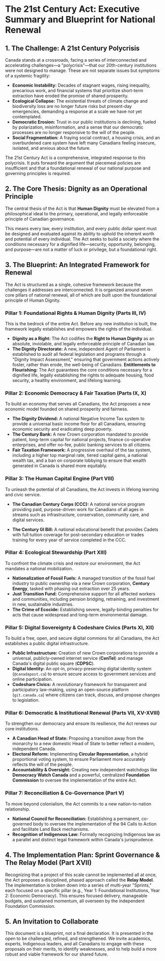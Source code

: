 # The 21st Century Act: Executive Summary and Blueprint for National Renewal

## 1. The Challenge: A 21st Century Polycrisis

Canada stands at a crossroads, facing a series of interconnected and accelerating challenges—a "polycrisis"—that our 20th-century institutions were not designed to manage. These are not separate issues but symptoms of a systemic fragility:

* **Economic Instability:** Decades of stagnant wages, rising inequality, precarious work, and financial systems that prioritize short-term extraction have eroded the promise of shared prosperity.
* **Ecological Collapse:** The existential threats of climate change and biodiversity loss are no longer future risks but present-day emergencies, demanding a response at a scale we have not yet contemplated.
* **Democratic Erosion:** Trust in our public institutions is declining, fueled by polarization, misinformation, and a sense that our democratic processes are no longer responsive to the will of the people.
* **Social Fragmentation:** A fraying social contract, a housing crisis, and an overburdened care system have left many Canadians feeling insecure, isolated, and anxious about the future.

The 21st Century Act is a comprehensive, integrated response to this polycrisis. It puts forward the argument that piecemeal policies are insufficient and that a foundational renewal of our national purpose and governing principles is required.

## 2. The Core Thesis: Dignity as an Operational Principle

The central thesis of the Act is that **Human Dignity** must be elevated from a philosophical ideal to the primary, operational, and legally enforceable principle of Canadian governance.

This means every law, every institution, and every public dollar spent must be designed and evaluated against its ability to uphold the inherent worth and potential of every individual. The Act seeks to build a society where the conditions necessary for a dignified life—security, opportunity, belonging, and purpose—are not a matter of luck or privilege, but a foundational right.

## 3. The Blueprint: An Integrated Framework for Renewal

The Act is structured as a single, cohesive framework because the challenges it addresses are interconnected. It is organized around seven core pillars of national renewal, all of which are built upon the foundational principle of Human Dignity.

### Pillar 1: Foundational Rights & Human Dignity (Parts III, IV)

This is the bedrock of the entire Act. Before any new institution is built, the framework legally establishes and empowers the rights of the individual.

* **Dignity as a Right:** The Act codifies the **Right to Human Dignity** as an absolute, inviolable, and legally enforceable principle of Canadian law.
* **The Dignity Directorate:** A new, independent Agent of Parliament is established to audit all federal legislation and programs through a "Dignity Impact Assessment," ensuring that government actions actively foster, rather than erode, the well-being of Canadians.
   **Entitlements to Flourishing:** The Act guarantees the core conditions necessary for a dignified life, legally establishing the rights to adequate housing, food security, a healthy environment, and lifelong learning.

### Pillar 2: Economic Democracy & Fair Taxation (Parts IX, X)

To build an economy that serves all Canadians, the Act proposes a new economic model founded on shared prosperity and fairness.

* **The Dignity Dividend:** A national Negative Income Tax system to provide a universal basic income floor for all Canadians, ensuring economic security and eradicating deep poverty.
* **The Century Bank:** A new Crown corporation mandated to provide patient, long-term capital for national projects, finance co-operative enterprises, and offer no-fee, public banking services to all citizens.
* **Fair Taxation Framework:** A progressive overhaul of the tax system, including a higher top marginal rate, tiered capital gains, a national wealth tax, and a ban on corporate lobbying to ensure that wealth generated in Canada is shared more equitably.

### Pillar 3: The Human Capital Engine (Part VIII)

To unleash the potential of all Canadians, the Act invests in lifelong learning and civic service.

* **The Canadian Century Corps (CCC):** A national service program providing paid, purpose-driven work for Canadians of all ages in streams such as infrastructure, conservation, community care, and digital services.

* **The Century GI Bill:** A national educational benefit that provides Cadets with full tuition coverage for post-secondary education or trades training for every year of service completed in the CCC.

### Pillar 4: Ecological Stewardship (Part XIII)

To confront the climate crisis and restore our environment, the Act mandates a national mobilization.

* **Nationalization of Fossil Fuels:** A managed transition of the fossil fuel industry to public ownership via a new Crown corporation, **Century Energy**, tasked with phasing out extraction over 25 years.
* **Just Transition Fund:** Comprehensive support for all affected workers and communities, including pension bridging, retraining, and investment in new, sustainable industries.
* **The Crime of Ecocide:** Establishing severe, legally-binding penalties for acts that cause widespread and long-term environmental damage.

### Pillar 5: Digital Sovereignty & Codeshare Civics (Parts XI, XII)

To build a free, open, and secure digital commons for all Canadians, the Act establishes a public digital infrastructure.

* **Public Infrastructure:** Creation of new Crown corporations to provide a universal, publicly-owned internet service (**CenTel**) and manage Canada's digital public square (**CDPSC**).
* **Digital Identity:** An opt-in, privacy-preserving digital identity system (`@canadapost.ca`) to ensure secure access to government services and online participation.
* **Codeshare Civics:** A revolutionary framework for transparent and participatory law-making, using an open-source platform (`git.canada.ca`) where citizens can track, discuss, and propose changes to legislation.

### Pillar 6: Democratic & Institutional Renewal (Parts VII, XV-XVIII)

To strengthen our democracy and ensure its resilience, the Act renews our core institutions.

* **A Canadian Head of State:** Proposing a transition away from the monarchy to a new domestic Head of State to better reflect a modern, independent Canada.
* **Electoral Reform:** Implementing **Circular Representation**, a hybrid proportional voting system, to ensure Parliament more accurately reflects the will of the people.
* **Accountability & Oversight:** Creating new independent watchdogs like **Democracy Watch Canada** and a powerful, centralized **Foundation Commission** to oversee the implementation of the entire Act.

### Pillar 7: Reconciliation & Co-Governance (Part V)

To move beyond colonialism, the Act commits to a new nation-to-nation relationship.

* **National Council for Reconciliation:** Establishing a permanent, co-governed body to oversee the implementation of the 94 Calls to Action and facilitate Land Back mechanisms.
* **Recognition of Indigenous Law:** Formally recognizing Indigenous law as a parallel and distinct legal framework within Canada's jurisprudence.

## 4. The Implementation Plan: Sprint Governance & The Relay Model (Part XVII)

Recognizing that a project of this scale cannot be implemented all at once, the Act proposes a disciplined, phased approach called the **Relay Model**. The implementation is broken down into a series of multi-year "Sprints," each focused on a specific pillar (e.g., Year 1: Foundational Institutions, Year 2: Economic Democracy). This ensures focused delivery, manageable budgets, and sustained momentum, all overseen by the independent Foundation Commission.

## 5. An Invitation to Collaborate

This document is a blueprint, not a final declaration. It is presented in the open to be challenged, refined, and strengthened. We invite academics, experts, Indigenous leaders, and all Canadians to engage with these proposals on their merits, to identify weaknesses, and to help build a more robust and viable framework for our shared future.
